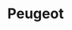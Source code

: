 ---
title: "Peugeot"
url: /ciudad-autonoma-de-buenos-aires/peugeot-avenida-paseo-colon/
shop: coche
---